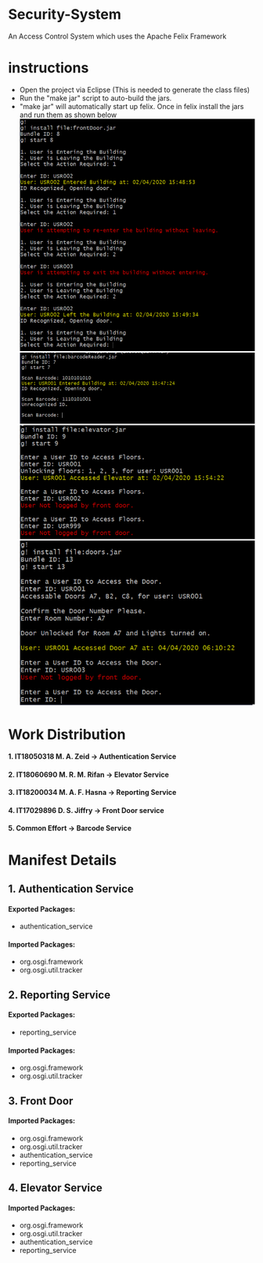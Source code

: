 # Security-System
An Access Control System which uses the Apache Felix Framework


# instructions

* Open the project via Eclipse (This is needed to generate the class files)
* Run the "make jar" script to auto-build the jars.
* "make jar" will automatically start up felix. Once in felix install the jars and run them as shown below
![Front Door](https://github.com/dsjiffry/Security-System/raw/master/Front%20Door%20Service.PNG)
![BarCode Reader](https://github.com/dsjiffry/Security-System/raw/master/Barcode%20Reader%20Service.PNG)
![Elevator](https://github.com/dsjiffry/Security-System/raw/master/Elevator%20Service.PNG)
![Doors](https://github.com/dsjiffry/Security-System/raw/master/Doors%20And%20Lights%20Service.PNG)

# Work Distribution
#### 1. IT18050318	M. A. Zeid	->	Authentication Service
#### 2. IT18060690	M. R. M. Rifan	->	Elevator Service
#### 3. IT18200034	M. A. F. Hasna	->	Reporting Service
#### 4. IT17029896	D. S. Jiffry	->	Front Door service

#### 5. Common Effort -> Barcode Service



# Manifest Details
 ## 1. Authentication Service
  #### Exported Packages:
  * authentication_service
  #### Imported Packages:
  * org.osgi.framework
  * org.osgi.util.tracker
       
 ## 2. Reporting Service
  #### Exported Packages:
  * reporting_service
  #### Imported Packages:
  * org.osgi.framework
  * org.osgi.util.tracker
        
 ## 3. Front Door
  #### Imported Packages:
  * org.osgi.framework
  * org.osgi.util.tracker
  * authentication_service
  * reporting_service 
  
 ## 4. Elevator Service
  #### Imported Packages:
  * org.osgi.framework
  * org.osgi.util.tracker
  * authentication_service
  * reporting_service 
